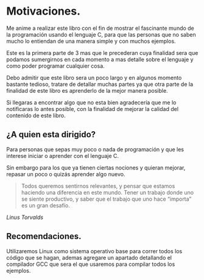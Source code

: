 # Motivaciones.
Me anime a realizar este libro con el fin de mostrar el fascinante mundo de la programación usando el lenguaje C, para que las personas que no saben mucho lo entiendan de una manera simple y con muchos ejemplos.

Este es la primera parte de 3 mas que le precederan cuya finalidad sera que podamos sumergirnos en cada momento a mas detalle sobre el lenguaje y como poder programar cualquier cosa.

Debo admitir que este libro sera un poco largo y en algunos momento bastante tedioso, tratare de detallar muchas partes ya que otra parte de la finalidad de este libro es aprenderlo de la mejor manera posible.

Si llegaras a encontrar algo que no esta bien agradecería que me lo notificaras lo antes posible, con la finalidad de mejorar la calidad del contenido de este libro.


## ¿A quien esta dirigido?
Para personas que sepas muy poco o nada de programación y que les interese iniciar o aprender con el lenguaje C.

Sin embargo para los que ya tienen ciertas nociones y quieran mejorar, repasar un poco o quizás aprender algo nuevo.

> Todos queremos sentirnos relevantes, y pensar que estamos haciendo una diferencia en este mundo. Tener un trabajo donde uno se siente productivo, y saber que el trabajo que uno hace “importa” es un gran desafío.

*Linus Torvalds*

## Recomendaciones.
Utilizaremos Linux como sistema operativo base para correr todos los código que se hagan, ademas agregare un apartado detallando el compilador GCC que sera el que usaremos para compilar todos los ejemplos.